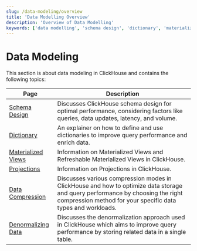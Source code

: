 ```yaml
---
slug: /data-modeling/overview
title: 'Data Modelling Overview'
description: 'Overview of Data Modelling'
keywords: ['data modelling', 'schema design', 'dictionary', 'materialized view', 'data compression', 'denormalizing data']
---
```


# Data Modeling 

This section is about data modeling in ClickHouse and contains the following topics:

| Page                                                            | Description                                                                                                                                                                                   |
|-----------------------------------------------------------------|-----------------------------------------------------------------------------------------------------------------------------------------------------------------------------------------------|
| [Schema Design](/data-modeling/schema-design)                   | Discusses ClickHouse schema design for optimal performance, considering factors like queries, data updates, latency, and volume.                                                              |
| [Dictionary](/dictionary)                                       | An explainer on how to define and use dictionaries to improve query performance and enrich data.                                                                                              |
| [Materialized Views](/materialized-views)                       | Information on Materialized Views and Refreshable Materialized Views in ClickHouse.                                                                                                           |
| [Projections](/data-modeling/projections)| Information on Projections in ClickHouse.|
| [Data Compression](/data-compression/compression-in-clickhouse) | Discusses various compression modes in ClickHouse and how to optimize data storage and query performance by choosing the right compression method for your specific data types and workloads. |
| [Denormalizing Data](/data-modeling/denormalization)            | Discusses the denormalization approach used in ClickHouse which aims to improve query performance by storing related data in a single table.                                                  |
